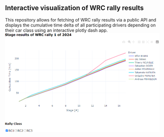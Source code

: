 ## Interactive visualization of WRC rally results

This repository allows for fetching of WRC rally results via a public API and displays the cumulative time delta of all participating drivers depending on their car class using an interactive plotly dash app. ![Example rendering of interactive visualization](assets/example_dash.PNG)